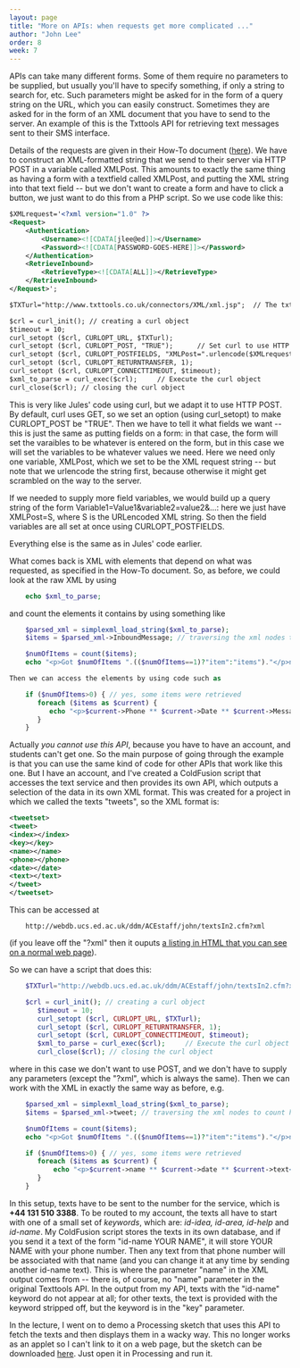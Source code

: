 ```yaml
---
layout: page
title: "More on APIs: when requests get more complicated ..."
author: "John Lee"
order: 8
week: 7
---
```


APIs can take many different forms. Some of them require no parameters to be supplied, but usually you'll have to specify something, if only a string to search for, etc. Such parameters might be asked for in the form of a query string on the URL, which you can easily construct. Sometimes they are asked for in the form of an XML document that you have to send to the server. An example of this is the Txttools API for retrieving text messages sent to their SMS interface.

Details of the requests are given in their How-To document ([here](XML_Messaging_Connector_for_txttools_2.2.pdf)). We have to construct an XML-formatted string that we send to their server via HTTP POST in a variable called XMLPost. This amounts to exactly the same thing as having a form with a textfield called XMLPost, and putting the XML string into that text field -- but we don't want to create a form and have to click a button, we just want to do this from a PHP script. So we use code like this:

```xml
$XMLrequest='<?xml version="1.0" ?>
<Request>
    <Authentication>
        <Username><![CDATA[jlee@ed]]></Username>
        <Password><![CDATA[PASSWORD-GOES-HERE]]></Password>
    </Authentication>
    <RetrieveInbound>
        <RetrieveType><![CDATA[ALL]]></RetrieveType>
    </RetrieveInbound>
</Request>';

$TXTurl="http://www.txttools.co.uk/connectors/XML/xml.jsp";  // The txttools API URL

$crl = curl_init(); // creating a curl object
$timeout = 10;
curl_setopt ($crl, CURLOPT_URL, $TXTurl);
curl_setopt ($crl, CURLOPT_POST, "TRUE");      // Set curl to use HTTP POST, because by default it uses GET
curl_setopt ($crl, CURLOPT_POSTFIELDS, "XMLPost=".urlencode($XMLrequest)); // Set "form field" XMLPost: NB the XML request is URLencoded!
curl_setopt ($crl, CURLOPT_RETURNTRANSFER, 1);
curl_setopt ($crl, CURLOPT_CONNECTTIMEOUT, $timeout);
$xml_to_parse = curl_exec($crl);     // Execute the curl object
curl_close($crl); // closing the curl object
```

This is very like Jules' code using curl, but we adapt it to use HTTP POST. By default, curl uses GET, so we set an option (using curl_setopt) to make CURLOPT_POST be "TRUE". Then we have to tell it what fields we want -- this is just the same as putting fields on a form: in that case, the form will set the varaibles to be whatever is entered on the form, but in this case we will set the variables to be whatever values we need. Here we need only one variable, XMLPost, which we set to be the XML request string -- but note that we urlencode the string first, because otherwise it might get scrambled on the way to the server.

If we needed to supply more field variables, we would build up a query string of the form Variable1=Value1&variable2=value2&...: here we just have XMLPost=S, where S is the URLencoded XML string. So then the field variables are all set at once using CURLOPT_POSTFIELDS.

Everything else is the same as in Jules' code earlier.

What comes back is XML with elements that depend on what was requested, as specified in the How-To document. So, as before, we could look at the raw XML by using

```php
    echo $xml_to_parse;
```

and count the elements it contains by using something like

```php
    $parsed_xml = simplexml_load_string($xml_to_parse);
    $items = $parsed_xml->InboundMessage; // traversing the xml nodes to count how many photos were retrieved

    $numOfItems = count($items);
    echo "<p>Got $numOfItems ".(($numOfItems==1)?"item":"items")."</p>n";  // Conditional prints "item" if numOfItems==1, else "items"

Then we can access the elements by using code such as

    if ($numOfItems>0) { // yes, some items were retrieved
       foreach ($items as $current) {
          echo "<p>$current->Phone ** $current->Date ** $current->MessageText</p>n";
       }
    }
```

Actually _you cannot use this API_, because you have to have an account, and students can't get one. So the main purpose of going through the example is that you can use the same kind of code for other APIs that work like this one. But I have an account, and I've created a ColdFusion script that accesses the text service and then provides its own API, which outputs a selection of the data in its own XML format. This was created for a project in which we called the texts "tweets", so the XML format is:

```xml
<tweetset>
<tweet>
<index></index>
<key></key>
<name></name>
<phone></phone>
<date></date>
<text></text>
</tweet>
</tweetset>
```

This can be accessed at

        http://webdb.ucs.ed.ac.uk/ddm/ACEstaff/john/textsIn2.cfm?xml

(if you leave off the "?xml" then it ouputs [a listing in HTML that you can see on a normal web page](http://webdb.ucs.ed.ac.uk/ddm/ACEstaff/john/textsIn2.cfm)).

So we can have a script that does this:

```php
    $TXTurl="http://webdb.ucs.ed.ac.uk/ddm/ACEstaff/john/textsIn2.cfm?xml";  // My texts API URL

    $crl = curl_init(); // creating a curl object
       $timeout = 10;
       curl_setopt ($crl, CURLOPT_URL, $TXTurl);
       curl_setopt ($crl, CURLOPT_RETURNTRANSFER, 1);
       curl_setopt ($crl, CURLOPT_CONNECTTIMEOUT, $timeout);
       $xml_to_parse = curl_exec($crl);     // Execute the curl object
       curl_close($crl); // closing the curl object
```

where in this case we don't want to use POST, and we don't have to supply any parameters (except the "?xml", which is always the same). Then we can work with the XML in exactly the same way as before, e.g.

```php
    $parsed_xml = simplexml_load_string($xml_to_parse);
    $items = $parsed_xml->tweet; // traversing the xml nodes to count how many "tweets" (texts) were retrieved

    $numOfItems = count($items);
    echo "<p>Got $numOfItems ".(($numOfItems==1)?"item":"items")."</p>n";  // Conditional prints "item" if numOfItems==1, else "items"

    if ($numOfItems>0) { // yes, some items were retrieved
       foreach ($items as $current) {
           echo "<p>$current->name ** $current->date ** $current->text</p>n";
       }
    }
```

In this setup, texts have to be sent to the number for the service, which is **+44 131 510 3388**. To be routed to my account, the texts all have to start with one of a small set of _keywords_, which are: _id-idea, id-area, id-help_ and _id-name_. My ColdFusion script stores the texts in its own database, and if you send it a text of the form "id-name YOUR NAME", it will store YOUR NAME with your phone number. Then any text from that phone number will be associated with that name (and you can change it at any time by sending another id-name text). This is where the parameter "name" in the XML output comes from -- there is, of course, no "name" parameter in the original Texttools API. In the output from my API, texts with the "id-name" keyword do not appear at all; for other texts, the text is provided with the keyword stripped off, but the keyword is in the "key" parameter.

In the lecture, I went on to demo a Processing sketch that uses this API to fetch the texts and then displays them in a wacky way. This no longer works as an applet so I can't link to it on a web page, but the sketch can be downloaded [here](TweetExtractor4.pde). Just open it in Processing and run it.
